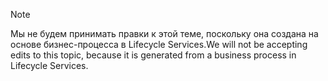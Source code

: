> [!NOTE]
> <span data-ttu-id="89d45-101">Мы не будем принимать правки к этой теме, поскольку она создана на основе бизнес-процесса в Lifecycle Services.</span><span class="sxs-lookup"><span data-stu-id="89d45-101">We will not be accepting edits to this topic, because it is generated from a business process in Lifecycle Services.</span></span>